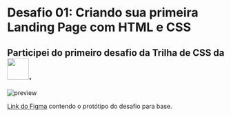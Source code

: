 # Desafio 01: Criando sua primeira Landing Page com HTML e CSS


## Participei do primeiro desafio da Trilha de CSS da <img src="https://hermes.digitalinnovation.one/assets/diome/logo-full.svg" width="50"/>. 




![preview](https://github.com/Alderj/criando-sua-primeira-landing-page-dio/assets/33815682/aa68f977-7b36-4cf0-9bc1-2e04b7b310dc)

[Link do Figma](https://www.figma.com/file/3PiokoJj9IhGDnNiWAJbz7/DIO---Desafio-01?node-id=2%3A6) contendo o protótipo do desafio para
base.


